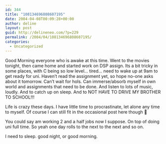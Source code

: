 ```yaml
---
id: 344
title: "108134696808607195"
date: 2004-04-08T00:09:28+00:00
author: deline
layout: post
guid: http://delineneo.com/?p=229
permalink: /2004/04/108134696808607195/
categories:
  - Uncategorized
---
```

Good Morning everyone who is awake at this time. Went to the movies tonight, then came home and started work on DSP assign. Its a bit tricky in some places, with C being so low level&#8230; tired&#8230; need to wake up at 9am to get ready for uni. Haven&#8217;t read the assignment yet, so hope no-one asks about it tomorrow. Can&#8217;t wait for hols. Can immerse/absorb myself in own world and assignments that need to be done. And listen to lots of music, loudly. And to catch up on sleep. And to NOT HAVE TO DRIVE MY BROTHER TO SCHOOL!!!

Life is crazy these days. I have little time to procrastinate, let alone any time to myself. Of course I can still fit in the occasional post here though 🙂
  
You could say am working 2 and a half jobs now I suppose. On top of doing uni full time. So yeah one day rolls to the next to the next and so on.

I need to sleep. good night, or good morning.